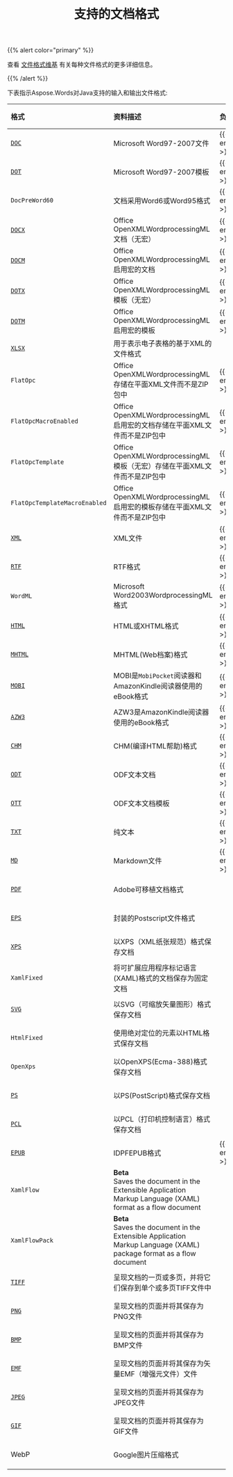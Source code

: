 ﻿---
title: 支持的文档格式
second_title: Aspose.Words为Java
articleTitle: 支持的文档格式
linktitle: 支持的文档格式
type: docs
description: "编辑许多流行格式的源文档，以及使用Java自由地将文件从一种格式转换为另一种格式。"
weight: 30
url: /zh/java/supported-document-formats/
timestamp: 2024-10-21-11-17-44
---

{{% alert color="primary" %}}

查看 [文件格式维基](https://docs.fileformat.com/) 有关每种文件格式的更多详细信息。

{{% /alert %}}

下表指示Aspose.Words对Java支持的输入和输出文件格式:

| 格式 | 资料描述 | 负荷/负荷 | 储蓄 | 备注 |
| :- | :- | :- | :- | :- |
| [`DOC`](https://docs.fileformat.com/word-processing/doc/) | Microsoft Word97-2007文件 | {{< emoticons/tick >}} | {{< emoticons/tick >}} |  |
| [`DOT`](https://docs.fileformat.com/word-processing/dot/) | Microsoft Word97-2007模板 | {{< emoticons/tick >}} | {{< emoticons/tick >}} |  |
| `DocPreWord60` | 文档采用Word6或Word95格式 | {{< emoticons/tick >}} |  |  |
| [`DOCX`](https://docs.fileformat.com/word-processing/docx/) | Office OpenXMLWordprocessingML文档（无宏） | {{< emoticons/tick >}} | {{< emoticons/tick >}} |  |
| [`DOCM`](https://docs.fileformat.com/word-processing/docm/) | Office OpenXMLWordprocessingML启用宏的文档 | {{< emoticons/tick >}} | {{< emoticons/tick >}} |  |
| [`DOTX`](https://docs.fileformat.com/word-processing/dotx/) | Office OpenXMLWordprocessingML模板（无宏） | {{< emoticons/tick >}} | {{< emoticons/tick >}} |  |
| [`DOTM`](https://docs.fileformat.com/word-processing/dotm/) | Office OpenXMLWordprocessingML启用宏的模板 | {{< emoticons/tick >}} | {{< emoticons/tick >}} |  |
| [`XLSX`](https://docs.fileformat.com/spreadsheet/xlsx/) | 用于表示电子表格的基于XML的文件格式 |  |  |  |  |  |  |  |  |
| `FlatOpc` | Office OpenXMLWordprocessingML存储在平面XML文件而不是ZIP包中 | {{< emoticons/tick >}} | {{< emoticons/tick >}} |  |
| `FlatOpcMacroEnabled` | Office OpenXMLWordprocessingML启用宏的文档存储在平面XML文件而不是ZIP包中 | {{< emoticons/tick >}} | {{< emoticons/tick >}} |  |
| `FlatOpcTemplate` | Office OpenXMLWordprocessingML模板（无宏）存储在平面XML文件而不是ZIP包中 | {{< emoticons/tick >}} | {{< emoticons/tick >}} |  |
| `FlatOpcTemplateMacroEnabled` | Office OpenXMLWordprocessingML启用宏的模板存储在平面XML文件而不是ZIP包中 | {{< emoticons/tick >}} | {{< emoticons/tick >}} |  |
| [`XML`](https://docs.fileformat.com/web/xml/) | XML文件 | {{< emoticons/tick >}} |  |  |
| [`RTF`](https://docs.fileformat.com/word-processing/rtf/) | RTF格式 | {{< emoticons/tick >}} | {{< emoticons/tick >}} |  |
| `WordML` | Microsoft Word2003WordprocessingML格式 | {{< emoticons/tick >}} | {{< emoticons/tick >}} |  |
| [`HTML`](https://docs.fileformat.com/web/html/) | HTML或XHTML格式 | {{< emoticons/tick >}} | {{< emoticons/tick >}} |  |
| [`MHTML`](https://docs.fileformat.com/web/mhtml/) | MHTML(Web档案)格式 | {{< emoticons/tick >}} | {{< emoticons/tick >}} |  |
| [`MOBI`](https://docs.fileformat.com/ebook/mobi/) | MOBI是`MobiPocket`阅读器和AmazonKindle阅读器使用的eBook格式 | {{< emoticons/tick >}} | {{< emoticons/tick >}} |  |
| [`AZW3`](https://docs.fileformat.com/ebook/azw3/) | AZW3是AmazonKindle阅读器使用的eBook格式 | {{< emoticons/tick >}} | {{< emoticons/tick >}} |  |
| [`CHM`](https://docs.fileformat.com/web/chm/) | CHM(编译HTML帮助)格式 | {{< emoticons/tick >}} |  |  |
| [`ODT`](https://docs.fileformat.com/word-processing/odt/) | ODF文本文档 | {{< emoticons/tick >}} | {{< emoticons/tick >}} |  |
| [`OTT`](https://docs.fileformat.com/word-processing/ott/) | ODF文本文档模板 | {{< emoticons/tick >}} | {{< emoticons/tick >}} |  |
| [`TXT`](https://docs.fileformat.com/word-processing/txt/) | 纯文本 | {{< emoticons/tick >}} | {{< emoticons/tick >}} |  |
| [`MD`](https://docs.fileformat.com/word-processing/md/) | Markdown文件 | {{< emoticons/tick >}} | {{< emoticons/tick >}} |  |
| [`PDF`](https://docs.fileformat.com/pdf/) | Adobe可移植文档格式 |  | {{< emoticons/tick >}} |  |
| [`EPS`](https://docs.fileformat.com/page-description-language/eps/) | 封装的Postscript文件格式 |  | {{< emoticons/tick >}} |  |
| [`XPS`](https://docs.fileformat.com/page-description-language/xps/) | 以XPS（XML纸张规范）格式保存文档 |  | {{< emoticons/tick >}} |  |
| `XamlFixed` | 将可扩展应用程序标记语言(XAML)格式的文档保存为固定文档 |  | {{< emoticons/tick >}} |  |
| [`SVG`](https://docs.fileformat.com/page-description-language/svg/) | 以SVG（可缩放矢量图形）格式保存文档 |  | {{< emoticons/tick >}} |  |
| `HtmlFixed` | 使用绝对定位的元素以HTML格式保存文档 |  | {{< emoticons/tick >}} |  |
| `OpenXps` | 以OpenXPS(Ecma-388)格式保存文档 |  | {{< emoticons/tick >}} |  |
| [`PS`](https://docs.fileformat.com/page-description-language/ps/) | 以PS(PostScript)格式保存文档 |  | {{< emoticons/tick >}} |  |
| [`PCL`](https://docs.fileformat.com/page-description-language/pcl/) | 以PCL（打印机控制语言）格式保存文档 |  | {{< emoticons/tick >}} |  |
| [`EPUB`](https://docs.fileformat.com/ebook/epub/) | IDPFEPUB格式 | {{< emoticons/tick >}} | {{< emoticons/tick >}} |  |
| `XamlFlow` | **Beta**<br />Saves the document in the Extensible Application Markup Language (XAML) format as a flow document |  | {{< emoticons/tick >}} |  |
| `XamlFlowPack` | **Beta**<br />Saves the document in the Extensible Application Markup Language (XAML) package format as a flow document |  | {{< emoticons/tick >}} |  |
| [`TIFF`](https://docs.fileformat.com/image/tiff/) | 呈现文档的一页或多页，并将它们保存到单个或多页TIFF文件中 |  | {{< emoticons/tick >}} |  |
| [`PNG`](https://docs.fileformat.com/image/png/) | 呈现文档的页面并将其保存为PNG文件 |  | {{< emoticons/tick >}} |  |
| [`BMP`](https://docs.fileformat.com/image/bmp/) | 呈现文档的页面并将其保存为BMP文件 |  | {{< emoticons/tick >}} |  |
| [`EMF`](https://docs.fileformat.com/image/emf/) | 呈现文档的页面并将其保存为矢量EMF（增强元文件）文件 |  | {{< emoticons/tick >}} |  |
| [`JPEG`](https://docs.fileformat.com/image/jpeg/) | 呈现文档的页面并将其保存为JPEG文件 |  | {{< emoticons/tick >}} |  |
| [`GIF`](https://docs.fileformat.com/image/gif/) | 呈现文档的页面并将其保存为GIF文件 |  | {{< emoticons/tick >}} |  |
| WebP | Google图片压缩格式 |  | {{< emoticons/tick >}} |  |
